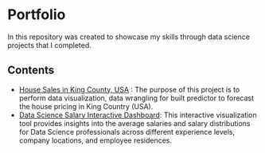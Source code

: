# Portfolio
In this repository was created to showcase my skills through data science projects that I completed.

## Contents
* <a href="https://github.com/DEADBEAT1CUSTOMERS/Siwarkon_Portfolio/blob/b7bb6d556f7db408eb883ec0e0f8856478ac81a1/House%20Sales%20in%20King%20County,%20USA/House_sales_prediction_model_in_King_Country,(USA).ipynb">House Sales in King County, USA</a>
: The purpose of this project is to perform data visualization, data wrangling for built predictor to forecast the house pricing in King Country (USA). 
* <a href = "https://github.com/DEADBEAT1CUSTOMERS/Siwarkon_Portfolio/tree/633517dd98459997cd1845afe5936f8e3a2ca900/DS_salaries_InteractiveDashboard"> Data Science Salary Interactive Dashboard</a>: This interactive visualization tool provides insights into the average salaries and salary distributions for Data Science professionals across different experience levels, company locations, and employee residences.
  
